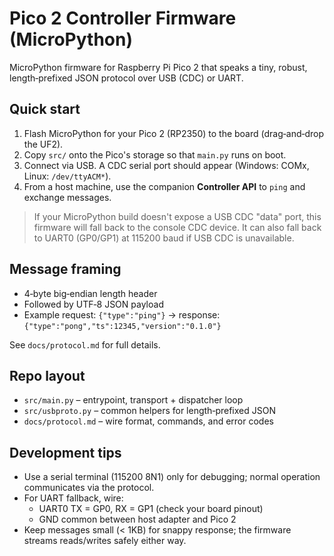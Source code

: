 # Pico 2 Controller Firmware (MicroPython)

MicroPython firmware for Raspberry Pi Pico 2 that speaks a tiny, robust, length‑prefixed JSON protocol over USB (CDC) or UART.

## Quick start

1. Flash MicroPython for your Pico 2 (RP2350) to the board (drag‑and‑drop the UF2).
2. Copy `src/` onto the Pico's storage so that `main.py` runs on boot.
3. Connect via USB. A CDC serial port should appear (Windows: COMx, Linux: `/dev/ttyACM*`).
4. From a host machine, use the companion **Controller API** to `ping` and exchange messages.

> If your MicroPython build doesn't expose a USB CDC "data" port, this firmware will fall back to the console CDC device. It can also fall back to UART0 (GP0/GP1) at 115200 baud if USB CDC is unavailable.

## Message framing

- 4‑byte big‑endian length header
- Followed by UTF‑8 JSON payload
- Example request: `{"type":"ping"}` → response: `{"type":"pong","ts":12345,"version":"0.1.0"}`

See `docs/protocol.md` for full details.

## Repo layout
- `src/main.py` – entrypoint, transport + dispatcher loop
- `src/usbproto.py` – common helpers for length‑prefixed JSON
- `docs/protocol.md` – wire format, commands, and error codes

## Development tips

- Use a serial terminal (115200 8N1) only for debugging; normal operation communicates via the protocol.
- For UART fallback, wire:
  - UART0 TX = GP0, RX = GP1 (check your board pinout)
  - GND common between host adapter and Pico 2
- Keep messages small (< 1KB) for snappy response; the firmware streams reads/writes safely either way.
